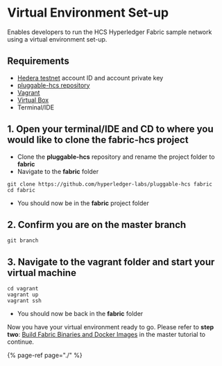 # Virtual Environment Set-up

Enables developers to run the HCS Hyperledger Fabric sample network using a virtual environment set-up.

## Requirements

* [Hedera testnet](../../../testnet/testnet-access.md) account ID and account private key
* [pluggable-hcs repository ](https://github.com/hyperledger-labs/pluggable-hcs)
* [Vagrant](https://www.vagrantup.com/downloads.html)
* [Virtual Box](https://www.virtualbox.org/wiki/Downloads)
* Terminal/IDE

## 1. Open your terminal/IDE and CD to where you would like to clone the fabric-hcs project

* Clone the **pluggable-hcs** repository and rename the project folder to **fabric**
* Navigate to the **fabric** folder

```text
git clone https://github.com/hyperledger-labs/pluggable-hcs fabric
cd fabric
```

* You should now be in the **fabric** project folder

## 2. Confirm you are on the master branch

```text
git branch
```

## 3. Navigate to the vagrant folder and start your virtual machine

```text
cd vagrant
vagrant up
vagrant ssh
```

* You should now be back in the **fabric** folder

Now you have your virtual environment ready to go. Please refer to **step two**: [Build Fabric Binaries and Docker Images](./#2-build-fabric-binaries-and-docker-images) in the master tutorial to continue.

{% page-ref page="./" %}

